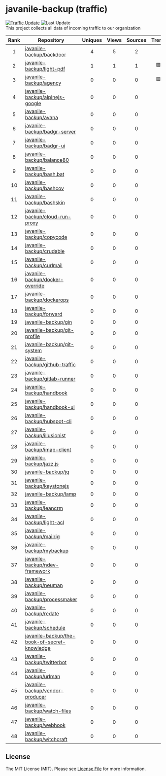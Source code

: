 # javanile-backup (traffic)
[![Traffic Update](https://github.com/javanile/github-traffic/actions/workflows/update.yml/badge.svg)](https://github.com/javanile/github-traffic/actions/workflows/update.yml)
![Last Update](https://img.shields.io/badge/Last%20Update-2023--04--16%2008%3A22%3A12%20UTC-blue)  
This project collects all data of incoming traffic to our organization  

| Rank | Repository | Uniques | Views | Sources | Trend |
|:----:|------------|:-----:|:-------:|:-------:|:-----:|
| 1 | [javanile-backup/backdoor](https://github.com/javanile-backup/backdoor) | 4 | 5 | 2 |  |
| 2 | [javanile-backup/light-pdf](https://github.com/javanile-backup/light-pdf) | 1 | 1 | 1 | 🟩 |
| 3 | [javanile-backup/agency](https://github.com/javanile-backup/agency) | 0 | 0 | 0 | 🟥 |
| 4 | [javanile-backup/alpinejs-google](https://github.com/javanile-backup/alpinejs-google) | 0 | 0 | 0 |  |
| 5 | [javanile-backup/avana](https://github.com/javanile-backup/avana) | 0 | 0 | 0 |  |
| 6 | [javanile-backup/badgr-server](https://github.com/javanile-backup/badgr-server) | 0 | 0 | 0 |  |
| 7 | [javanile-backup/badgr-ui](https://github.com/javanile-backup/badgr-ui) | 0 | 0 | 0 |  |
| 8 | [javanile-backup/balance80](https://github.com/javanile-backup/balance80) | 0 | 0 | 0 |  |
| 9 | [javanile-backup/bash.bat](https://github.com/javanile-backup/bash.bat) | 0 | 0 | 0 |  |
| 10 | [javanile-backup/bashcov](https://github.com/javanile-backup/bashcov) | 0 | 0 | 0 |  |
| 11 | [javanile-backup/bashskin](https://github.com/javanile-backup/bashskin) | 0 | 0 | 0 |  |
| 12 | [javanile-backup/cloud-run-proxy](https://github.com/javanile-backup/cloud-run-proxy) | 0 | 0 | 0 |  |
| 13 | [javanile-backup/copycode](https://github.com/javanile-backup/copycode) | 0 | 0 | 0 |  |
| 14 | [javanile-backup/crudable](https://github.com/javanile-backup/crudable) | 0 | 0 | 0 |  |
| 15 | [javanile-backup/curlmail](https://github.com/javanile-backup/curlmail) | 0 | 0 | 0 |  |
| 16 | [javanile-backup/docker-override](https://github.com/javanile-backup/docker-override) | 0 | 0 | 0 |  |
| 17 | [javanile-backup/dockerops](https://github.com/javanile-backup/dockerops) | 0 | 0 | 0 |  |
| 18 | [javanile-backup/forward](https://github.com/javanile-backup/forward) | 0 | 0 | 0 |  |
| 19 | [javanile-backup/gin](https://github.com/javanile-backup/gin) | 0 | 0 | 0 |  |
| 20 | [javanile-backup/git-profile](https://github.com/javanile-backup/git-profile) | 0 | 0 | 0 |  |
| 21 | [javanile-backup/git-system](https://github.com/javanile-backup/git-system) | 0 | 0 | 0 |  |
| 22 | [javanile-backup/github-traffic](https://github.com/javanile-backup/github-traffic) | 0 | 0 | 0 |  |
| 23 | [javanile-backup/gitlab-runner](https://github.com/javanile-backup/gitlab-runner) | 0 | 0 | 0 |  |
| 24 | [javanile-backup/handbook](https://github.com/javanile-backup/handbook) | 0 | 0 | 0 |  |
| 25 | [javanile-backup/handbook-ui](https://github.com/javanile-backup/handbook-ui) | 0 | 0 | 0 |  |
| 26 | [javanile-backup/hubspot-cli](https://github.com/javanile-backup/hubspot-cli) | 0 | 0 | 0 |  |
| 27 | [javanile-backup/illusionist](https://github.com/javanile-backup/illusionist) | 0 | 0 | 0 |  |
| 28 | [javanile-backup/imap-client](https://github.com/javanile-backup/imap-client) | 0 | 0 | 0 |  |
| 29 | [javanile-backup/jazz.js](https://github.com/javanile-backup/jazz.js) | 0 | 0 | 0 |  |
| 30 | [javanile-backup/jq](https://github.com/javanile-backup/jq) | 0 | 0 | 0 |  |
| 31 | [javanile-backup/keystonejs](https://github.com/javanile-backup/keystonejs) | 0 | 0 | 0 |  |
| 32 | [javanile-backup/lamp](https://github.com/javanile-backup/lamp) | 0 | 0 | 0 |  |
| 33 | [javanile-backup/leancrm](https://github.com/javanile-backup/leancrm) | 0 | 0 | 0 |  |
| 34 | [javanile-backup/light-acl](https://github.com/javanile-backup/light-acl) | 0 | 0 | 0 |  |
| 35 | [javanile-backup/mailrig](https://github.com/javanile-backup/mailrig) | 0 | 0 | 0 |  |
| 36 | [javanile-backup/mybackup](https://github.com/javanile-backup/mybackup) | 0 | 0 | 0 |  |
| 37 | [javanile-backup/ndev-framework](https://github.com/javanile-backup/ndev-framework) | 0 | 0 | 0 |  |
| 38 | [javanile-backup/neuman](https://github.com/javanile-backup/neuman) | 0 | 0 | 0 |  |
| 39 | [javanile-backup/processmaker](https://github.com/javanile-backup/processmaker) | 0 | 0 | 0 |  |
| 40 | [javanile-backup/redate](https://github.com/javanile-backup/redate) | 0 | 0 | 0 |  |
| 41 | [javanile-backup/schedule](https://github.com/javanile-backup/schedule) | 0 | 0 | 0 |  |
| 42 | [javanile-backup/the-book-of-secret-knowledge](https://github.com/javanile-backup/the-book-of-secret-knowledge) | 0 | 0 | 0 |  |
| 43 | [javanile-backup/twitterbot](https://github.com/javanile-backup/twitterbot) | 0 | 0 | 0 |  |
| 44 | [javanile-backup/urlman](https://github.com/javanile-backup/urlman) | 0 | 0 | 0 |  |
| 45 | [javanile-backup/vendor-producer](https://github.com/javanile-backup/vendor-producer) | 0 | 0 | 0 |  |
| 46 | [javanile-backup/watch-files](https://github.com/javanile-backup/watch-files) | 0 | 0 | 0 |  |
| 47 | [javanile-backup/webhook](https://github.com/javanile-backup/webhook) | 0 | 0 | 0 |  |
| 48 | [javanile-backup/witchcraft](https://github.com/javanile-backup/witchcraft) | 0 | 0 | 0 |  |
## License
The MIT License (MIT). Please see [License File](LICENSE) for more information.
